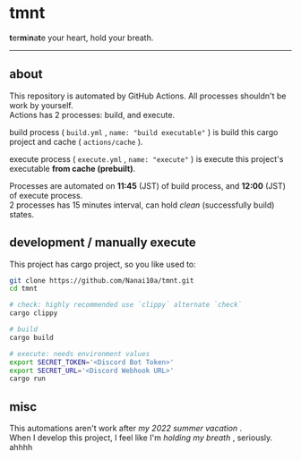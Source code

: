 # tmnt

**t**er**m**i**n**a**t**e your heart, hold your breath.

---

## about

This repository is automated by GitHub Actions. All processes shouldn't be work by yourself.\
Actions has 2 processes: build, and execute.

build process ( `build.yml` , `name: "build executable"` ) is build this cargo project and cache ( `actions/cache` ).

execute process ( `execute.yml` , `name: "execute"` ) is execute this project's executable **from cache (prebuilt)**.

Processes are automated on **11:45** (JST) of build process, and **12:00** (JST) of execute process.\
2 processes has 15 minutes interval, can hold _clean_ (successfully build) states.

## development / manually execute

This project has cargo project, so you like used to:

```sh
git clone https://github.com/Nanai10a/tmnt.git
cd tmnt

# check: highly recommended use `clippy` alternate `check`
cargo clippy

# build
cargo build

# execute: needs environment values
export SECRET_TOKEN='<Discord Bot Token>'
export SECRET_URL='<Discord Webhook URL>'
cargo run
```

## misc

This automations aren't work after *my 2022 summer vacation* .\
When I develop this project, I feel like I'm *holding my breath* , seriously. ahhhh
